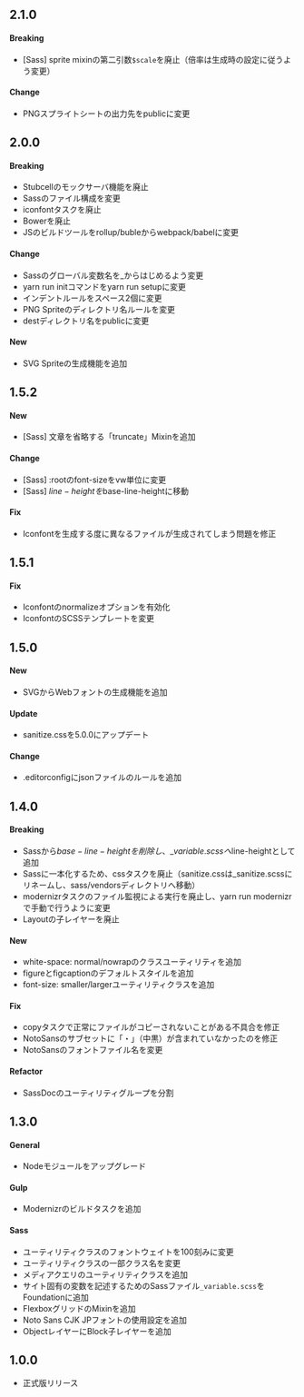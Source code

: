 ## 2.1.0

#### Breaking

- [Sass] sprite mixinの第二引数`$scale`を廃止（倍率は生成時の設定に従うよう変更）

#### Change

- PNGスプライトシートの出力先をpublicに変更

## 2.0.0

#### Breaking

- Stubcellのモックサーバ機能を廃止
- Sassのファイル構成を変更
- iconfontタスクを廃止
- Bowerを廃止
- JSのビルドツールをrollup/bubleからwebpack/babelに変更


#### Change

- Sassのグローバル変数名を_からはじめるよう変更
- yarn run initコマンドをyarn run setupに変更
- インデントルールをスペース2個に変更
- PNG Spriteのディレクトリ名ルールを変更
- destディレクトリ名をpublicに変更

#### New

- SVG Spriteの生成機能を追加

## 1.5.2

#### New
- [Sass] 文章を省略する「truncate」Mixinを追加

#### Change
- [Sass] :rootのfont-sizeをvw単位に変更
- [Sass] $line-heightを$base-line-heightに移動

#### Fix
- Iconfontを生成する度に異なるファイルが生成されてしまう問題を修正

## 1.5.1

#### Fix
- Iconfontのnormalizeオプションを有効化
- IconfontのSCSSテンプレートを変更

## 1.5.0

#### New
- SVGからWebフォントの生成機能を追加

#### Update
- sanitize.cssを5.0.0にアップデート

#### Change
- .editorconfigにjsonファイルのルールを追加

## 1.4.0

#### Breaking
- Sassから$base-line-heightを削除し、\_variable.scssへ$line-heightとして追加
- Sassに一本化するため、cssタスクを廃止（sanitize.cssは_sanitize.scssにリネームし、sass/vendorsディレクトリへ移動）
- modernizrタスクのファイル監視による実行を廃止し、yarn run modernizrで手動で行うように変更
- Layoutの子レイヤーを廃止

#### New
- white-space: normal/nowrapのクラスユーティリティを追加
- figureとfigcaptionのデフォルトスタイルを追加
- font-size: smaller/largerユーティリティクラスを追加

#### Fix
- copyタスクで正常にファイルがコピーされないことがある不具合を修正
- NotoSansのサブセットに「・」（中黒）が含まれていなかったのを修正
- NotoSansのフォントファイル名を変更

#### Refactor
- SassDocのユーティリティグループを分割

## 1.3.0

#### General

- Nodeモジュールをアップグレード

#### Gulp

- Modernizrのビルドタスクを追加

#### Sass

- ユーティリティクラスのフォントウェイトを100刻みに変更
- ユーティリティクラスの一部クラス名を変更
- メディアクエリのユーティリティクラスを追加
- サイト固有の変数を記述するためのSassファイル`_variable.scss`をFoundationに追加
- FlexboxグリッドのMixinを追加
- Noto Sans CJK JPフォントの使用設定を追加
- ObjectレイヤーにBlock子レイヤーを追加

## 1.0.0

- 正式版リリース
